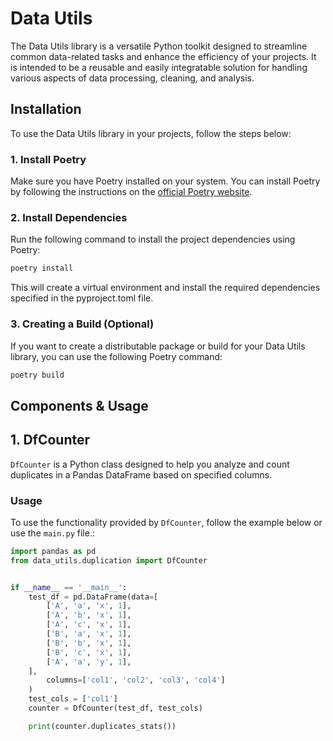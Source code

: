 # Data Utils

The Data Utils library is a versatile Python toolkit designed to streamline common data-related tasks and enhance the efficiency of your projects. It is intended to be a reusable and easily integratable solution for handling various aspects of data processing, cleaning, and analysis.

## Installation

To use the Data Utils library in your projects, follow the steps below:

### 1. Install Poetry

Make sure you have Poetry installed on your system. You can install Poetry by following the instructions on the [official Poetry website](https://python-poetry.org/docs/).

### 2. Install Dependencies

Run the following command to install the project dependencies using Poetry:

```bash
poetry install
```
This will create a virtual environment and install the required dependencies specified in the pyproject.toml file.

### 3. Creating a Build (Optional)

If you want to create a distributable package or build for your Data Utils library, you can use the following Poetry command:

```bash
poetry build
```

## Components & Usage
## 1. DfCounter

`DfCounter` is a Python class designed to help you analyze and count duplicates in a Pandas DataFrame based on specified columns.

### Usage

To use the functionality provided by `DfCounter`, follow the example below or use the `main.py` file.:

```python
import pandas as pd
from data_utils.duplication import DfCounter


if __name__ == '__main__':
    test_df = pd.DataFrame(data=[
        ['A', 'a', 'x', 1],
        ['A', 'b', 'x', 1],
        ['A', 'c', 'x', 1],
        ['B', 'a', 'x', 1],
        ['B', 'b', 'x', 1],
        ['B', 'c', 'x', 1],
        ['A', 'a', 'y', 1],
    ],
        columns=['col1', 'col2', 'col3', 'col4']
    )
    test_cols = ['col1']
    counter = DfCounter(test_df, test_cols)

    print(counter.duplicates_stats())
```
